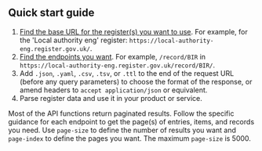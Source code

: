## Quick start guide

1. [Find the base URL for the register(s) you want to use](https://registers.cloudapps.digital/registers). For example, for the 'Local authority eng' register: `https://local-authority-eng.register.gov.uk/`.
2. [Find the endpoints you want](#apireference). For example, `/record/BIR` in `https://local-authority-eng.register.gov.uk/record/BIR/`.
3. Add `.json`, `.yaml`, `.csv`, `.tsv`, or `.ttl` to the end of the request URL (before any query parameters) to choose the format of the response, or amend headers to `accept application/json` or equivalent.
4. Parse register data and use it in your product or service.

Most of the API functions return paginated results. Follow the specific guidance for each endpoint to get the page(s) of entries, items, and records you need. Use `page-size` to define the number of results you want and `page-index` to define the pages you want. The maximum `page-size` is 5000.
